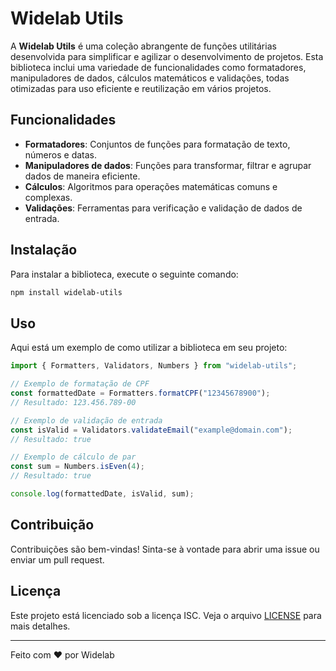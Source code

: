 # Widelab Utils

A **Widelab Utils** é uma coleção abrangente de funções utilitárias desenvolvida para simplificar e agilizar o desenvolvimento de projetos. Esta biblioteca inclui uma variedade de funcionalidades como formatadores, manipuladores de dados, cálculos matemáticos e validações, todas otimizadas para uso eficiente e reutilização em vários projetos.

## Funcionalidades

- **Formatadores**: Conjuntos de funções para formatação de texto, números e datas.
- **Manipuladores de dados**: Funções para transformar, filtrar e agrupar dados de maneira eficiente.
- **Cálculos**: Algoritmos para operações matemáticas comuns e complexas.
- **Validações**: Ferramentas para verificação e validação de dados de entrada.

## Instalação

Para instalar a biblioteca, execute o seguinte comando:

```bash
npm install widelab-utils
```

## Uso

Aqui está um exemplo de como utilizar a biblioteca em seu projeto:

```typescript
import { Formatters, Validators, Numbers } from "widelab-utils";

// Exemplo de formatação de CPF
const formattedDate = Formatters.formatCPF("12345678900");
// Resultado: 123.456.789-00

// Exemplo de validação de entrada
const isValid = Validators.validateEmail("example@domain.com");
// Resultado: true

// Exemplo de cálculo de par
const sum = Numbers.isEven(4);
// Resultado: true

console.log(formattedDate, isValid, sum);
```

## Contribuição

Contribuições são bem-vindas! Sinta-se à vontade para abrir uma issue ou enviar um pull request.

## Licença

Este projeto está licenciado sob a licença ISC. Veja o arquivo [LICENSE](./LICENSE) para mais detalhes.

---

Feito com ❤️ por Widelab
